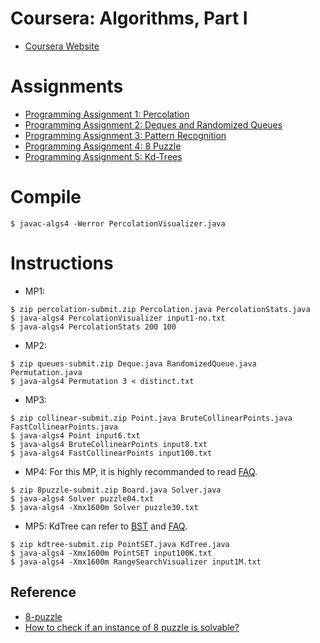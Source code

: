 # Coursera: Algorithms, Part I
* [Coursera Website](https://www.coursera.org/learn/algorithms-part1)

# Assignments
* [Programming Assignment 1: Percolation](https://coursera.cs.princeton.edu/algs4/assignments/percolation/specification.php)
* [Programming Assignment 2: Deques and Randomized Queues](https://coursera.cs.princeton.edu/algs4/assignments/queues/specification.php)
* [Programming Assignment 3: Pattern Recognition](https://coursera.cs.princeton.edu/algs4/assignments/collinear/specification.php)
* [Programming Assignment 4: 8 Puzzle](https://coursera.cs.princeton.edu/algs4/assignments/8puzzle/specification.php)
* [Programming Assignment 5: Kd-Trees](https://coursera.cs.princeton.edu/algs4/assignments/kdtree/specification.php)

# Compile
```
$ javac-algs4 -Werror PercolationVisualizer.java
```

# Instructions
* MP1:
```
$ zip percolation-submit.zip Percolation.java PercolationStats.java
$ java-algs4 PercolationVisualizer input1-no.txt
$ java-algs4 PercolationStats 200 100
```

* MP2:
```
$ zip queues-submit.zip Deque.java RandomizedQueue.java Permutation.java
$ java-algs4 Permutation 3 < distinct.txt
```

* MP3:
```
$ zip collinear-submit.zip Point.java BruteCollinearPoints.java FastCollinearPoints.java
$ java-algs4 Point input6.txt
$ java-algs4 BruteCollinearPoints input8.txt
$ java-algs4 FastCollinearPoints input100.txt
```

* MP4:
For this MP, it is highly recommanded to read [FAQ](https://coursera.cs.princeton.edu/algs4/assignments/8puzzle/faq.php).
```
$ zip 8puzzle-submit.zip Board.java Solver.java
$ java-algs4 Solver puzzle04.txt
$ java-algs4 -Xmx1600m Solver puzzle30.txt
```

* MP5:
KdTree can refer to [BST](https://algs4.cs.princeton.edu/32bst/BST.java.html) and [FAQ](https://coursera.cs.princeton.edu/algs4/assignments/kdtree/faq.php).
```
$ zip kdtree-submit.zip PointSET.java KdTree.java
$ java-algs4 -Xmx1600m PointSET input100K.txt
$ java-algs4 -Xmx1600m RangeSearchVisualizer input1M.txt
```

## Reference
* [8-puzzle](https://github.com/himanData/8-puzzle)
* [How to check if an instance of 8 puzzle is solvable?](https://www.geeksforgeeks.org/check-instance-8-puzzle-solvable/)